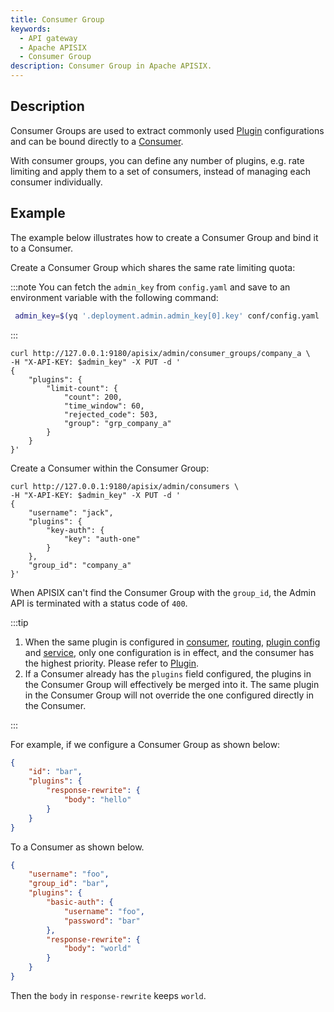 ```yaml
---
title: Consumer Group
keywords:
  - API gateway
  - Apache APISIX
  - Consumer Group
description: Consumer Group in Apache APISIX.
---
```


<!--
#
# Licensed to the Apache Software Foundation (ASF) under one or more
# contributor license agreements.  See the NOTICE file distributed with
# this work for additional information regarding copyright ownership.
# The ASF licenses this file to You under the Apache License, Version 2.0
# (the "License"); you may not use this file except in compliance with
# the License.  You may obtain a copy of the License at
#
#     http://www.apache.org/licenses/LICENSE-2.0
#
# Unless required by applicable law or agreed to in writing, software
# distributed under the License is distributed on an "AS IS" BASIS,
# WITHOUT WARRANTIES OR CONDITIONS OF ANY KIND, either express or implied.
# See the License for the specific language governing permissions and
# limitations under the License.
#
-->

## Description

Consumer Groups are used to extract commonly used [Plugin](./plugin.md) configurations and can be bound directly to a [Consumer](./consumer.md).

With consumer groups, you can define any number of plugins, e.g. rate limiting and apply them to a set of consumers,
instead of managing each consumer individually.

## Example

The example below illustrates how to create a Consumer Group and bind it to a Consumer.

Create a Consumer Group which shares the same rate limiting quota:

:::note
You can fetch the `admin_key` from `config.yaml` and save to an environment variable with the following command:

```bash
 admin_key=$(yq '.deployment.admin.admin_key[0].key' conf/config.yaml | sed 's/"//g')
```

:::

```shell
curl http://127.0.0.1:9180/apisix/admin/consumer_groups/company_a \
-H "X-API-KEY: $admin_key" -X PUT -d '
{
    "plugins": {
        "limit-count": {
            "count": 200,
            "time_window": 60,
            "rejected_code": 503,
            "group": "grp_company_a"
        }
    }
}'
```

Create a Consumer within the Consumer Group:

```shell
curl http://127.0.0.1:9180/apisix/admin/consumers \
-H "X-API-KEY: $admin_key" -X PUT -d '
{
    "username": "jack",
    "plugins": {
        "key-auth": {
            "key": "auth-one"
        }
    },
    "group_id": "company_a"
}'
```

When APISIX can't find the Consumer Group with the `group_id`, the Admin API is terminated with a status code of `400`.

:::tip

1. When the same plugin is configured in [consumer](./consumer.md), [routing](./route.md), [plugin config](./plugin-config.md) and [service](./service.md), only one configuration is in effect, and the consumer has the highest priority. Please refer to [Plugin](./plugin.md).
2. If a Consumer already has the `plugins` field configured, the plugins in the Consumer Group will effectively be merged into it. The same plugin in the Consumer Group will not override the one configured directly in the Consumer.

:::

For example, if we configure a Consumer Group as shown below:

```json
{
    "id": "bar",
    "plugins": {
        "response-rewrite": {
            "body": "hello"
        }
    }
}
```

To a Consumer as shown below.

```json
{
    "username": "foo",
    "group_id": "bar",
    "plugins": {
        "basic-auth": {
            "username": "foo",
            "password": "bar"
        },
        "response-rewrite": {
            "body": "world"
        }
    }
}
```

Then the `body` in `response-rewrite` keeps `world`.
